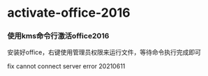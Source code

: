 # activate-office-2016

### 使用kms命令行激活office2016
安装好office，右键使用管理员权限来运行文件，等待命令执行完成即可

fix cannot connect server error 20210611

